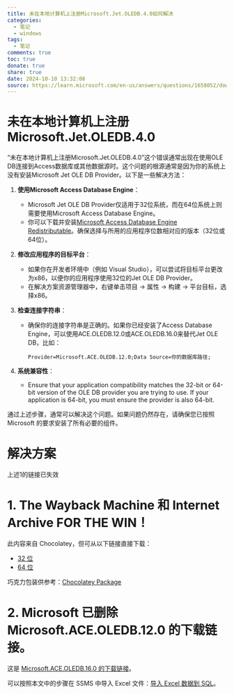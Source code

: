 ```yaml
---
title: 未在本地计算机上注册Microsoft.Jet.OLEDB.4.0如何解决
categories:
  - 笔记
  - windows
tags:
  - 笔记
comments: true
toc: true
donate: true
share: true
date: 2024-10-10 13:32:08
source: https://learn.microsoft.com/en-us/answers/questions/1658052/download-link-for-microsoft-ace-oledb-12-0
---
```


# 未在本地计算机上注册Microsoft.Jet.OLEDB.4.0

“未在本地计算机上注册Microsoft.Jet.OLEDB.4.0”这个错误通常出现在使用OLE DB连接到Access数据库或其他数据源时。这个问题的根源通常是因为你的系统上没有安装Microsoft Jet OLE DB Provider。以下是一些解决方法：

1. **使用Microsoft Access Database Engine**：
   - Microsoft Jet OLE DB Provider仅适用于32位系统，而在64位系统上则需要使用Microsoft Access Database Engine。
   - 你可以下载并安装[Microsoft Access Database Engine Redistributable](https://www.microsoft.com/en-us/download/details.aspx?id=13255)。确保选择与所用的应用程序位数相对应的版本（32位或64位）。

2. **修改应用程序的目标平台**：
   - 如果你在开发者环境中（例如 Visual Studio），可以尝试将目标平台更改为x86，以便你的应用程序使用32位的Jet OLE DB Provider。
   - 在解决方案资源管理器中，右键单击项目 -> 属性 -> 构建 -> 平台目标，选择x86。

3. **检查连接字符串**：
   - 确保你的连接字符串是正确的。如果你已经安装了Access Database Engine，可以使用ACE.OLEDB.12.0或ACE.OLEDB.16.0来替代Jet OLE DB，比如：
     ```
     Provider=Microsoft.ACE.OLEDB.12.0;Data Source=你的数据库路径;
     ```

4. **系统兼容性**：
   - Ensure that your application compatibility matches the 32-bit or 64-bit version of the OLE DB provider you are trying to use. If your application is 64-bit, you must ensure the provider is also 64-bit.

通过上述步骤，通常可以解决这个问题。如果问题仍然存在，请确保您已按照 Microsoft 的要求安装了所有必要的组件。

# 解决方案

上述1的链接已失效

# 1. The Wayback Machine 和 Internet Archive FOR THE WIN！

此内容来自 Chocolatey，但可从以下链接直接下载：

- [32 位](https://web.archive.org/web/20240214170634if_/https://download.microsoft.com/download/2/4/3/24375141-E08D-4803-AB0E-10F2E3A07AAA/AccessDatabaseEngine.exe)
- [64 位](https://web.archive.org/web/20240214170634if_/https://download.microsoft.com/download/2/4/3/24375141-E08D-4803-AB0E-10F2E3A07AAA/AccessDatabaseEngine_X64.exe)

巧克力包装供参考：[Chocolatey Package](https://community.chocolatey.org/packages/made2010#files)

# 2. Microsoft 已删除 Microsoft.ACE.OLEDB.12.0 的下载链接。

这是 [Microsoft.ACE.OLEDB.16.0 的下载链接](https://www.microsoft.com/en-us/download/details.aspx?id=54920)。

可以按照本文中的步骤在 SSMS 中导入 Excel 文件：[导入 Excel 数据到 SQL](https://learn.microsoft.com/en-us/sql/relational-databases/import-export/import-data-from-excel-to-sql?view=sql-server-ver16#wiz)。

